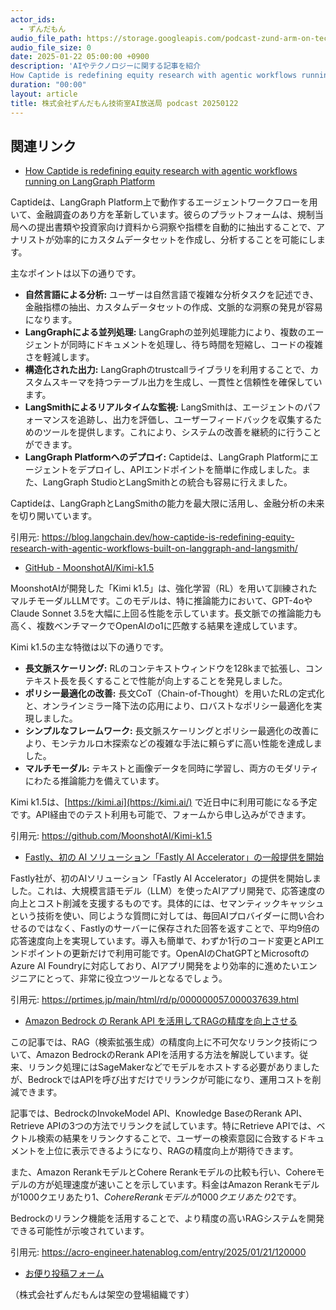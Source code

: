 ```yaml
---
actor_ids:
  - ずんだもん
audio_file_path: https://storage.googleapis.com/podcast-zund-arm-on-tech/audio/株式会社ずんだもん技術室AI放送局_podcast_20250122.mp3
audio_file_size: 0
date: 2025-01-22 05:00:00 +0900
description: 'AIやテクノロジーに関する記事を紹介  
How Captide is redefining equity research with agentic workflows running on LangGraph Platform、GitHub - MoonshotAI/Kimi-k1.5、Fastly、初の AI ソリューション「Fastly AI Accelerator」の一般提供を開始、Amazon Bedrock の Rerank API を活用してRAGの精度を向上させる'
duration: "00:00"
layout: article
title: 株式会社ずんだもん技術室AI放送局 podcast 20250122
---
```


## 関連リンク


- [How Captide is redefining equity research with agentic workflows running on LangGraph Platform](https://blog.langchain.dev/how-captide-is-redefining-equity-research-with-agentic-workflows-built-on-langgraph-and-langsmith/)  


Captideは、LangGraph Platform上で動作するエージェントワークフローを用いて、金融調査のあり方を革新しています。彼らのプラットフォームは、規制当局への提出書類や投資家向け資料から洞察や指標を自動的に抽出することで、アナリストが効率的にカスタムデータセットを作成し、分析することを可能にします。

主なポイントは以下の通りです。

*   **自然言語による分析:** ユーザーは自然言語で複雑な分析タスクを記述でき、金融指標の抽出、カスタムデータセットの作成、文脈的な洞察の発見が容易になります。
*   **LangGraphによる並列処理:** LangGraphの並列処理能力により、複数のエージェントが同時にドキュメントを処理し、待ち時間を短縮し、コードの複雑さを軽減します。
*   **構造化された出力:** LangGraphのtrustcallライブラリを利用することで、カスタムスキーマを持つテーブル出力を生成し、一貫性と信頼性を確保しています。
*   **LangSmithによるリアルタイムな監視:** LangSmithは、エージェントのパフォーマンスを追跡し、出力を評価し、ユーザーフィードバックを収集するためのツールを提供します。これにより、システムの改善を継続的に行うことができます。
*   **LangGraph Platformへのデプロイ:** Captideは、LangGraph Platformにエージェントをデプロイし、APIエンドポイントを簡単に作成しました。また、LangGraph StudioとLangSmithとの統合も容易に行えました。

Captideは、LangGraphとLangSmithの能力を最大限に活用し、金融分析の未来を切り開いています。


引用元: https://blog.langchain.dev/how-captide-is-redefining-equity-research-with-agentic-workflows-built-on-langgraph-and-langsmith/


- [GitHub - MoonshotAI/Kimi-k1.5](https://github.com/MoonshotAI/Kimi-k1.5)  


MoonshotAIが開発した「Kimi k1.5」は、強化学習（RL）を用いて訓練されたマルチモーダルLLMです。このモデルは、特に推論能力において、GPT-4oやClaude Sonnet 3.5を大幅に上回る性能を示しています。長文脈での推論能力も高く、複数ベンチマークでOpenAIのo1に匹敵する結果を達成しています。

Kimi k1.5の主な特徴は以下の通りです。

*   **長文脈スケーリング:** RLのコンテキストウィンドウを128kまで拡張し、コンテキスト長を長くすることで性能が向上することを発見しました。
*   **ポリシー最適化の改善:** 長文CoT（Chain-of-Thought）を用いたRLの定式化と、オンラインミラー降下法の応用により、ロバストなポリシー最適化を実現しました。
*   **シンプルなフレームワーク:** 長文脈スケーリングとポリシー最適化の改善により、モンテカルロ木探索などの複雑な手法に頼らずに高い性能を達成しました。
*   **マルチモーダル:** テキストと画像データを同時に学習し、両方のモダリティにわたる推論能力を備えています。

Kimi k1.5は、[https://kimi.ai](https://kimi.ai/) で近日中に利用可能になる予定です。API経由でのテスト利用も可能で、フォームから申し込みができます。


引用元: https://github.com/MoonshotAI/Kimi-k1.5


- [Fastly、初の AI ソリューション「Fastly AI Accelerator」の一般提供を開始](https://prtimes.jp/main/html/rd/p/000000057.000037639.html)  


Fastly社が、初のAIソリューション「Fastly AI Accelerator」の提供を開始しました。これは、大規模言語モデル（LLM）を使ったAIアプリ開発で、応答速度の向上とコスト削減を支援するものです。具体的には、セマンティックキャッシュという技術を使い、同じような質問に対しては、毎回AIプロバイダーに問い合わせるのではなく、Fastlyのサーバーに保存された回答を返すことで、平均9倍の応答速度向上を実現しています。導入も簡単で、わずか1行のコード変更とAPIエンドポイントの更新だけで利用可能です。OpenAIのChatGPTとMicrosoftのAzure AI Foundryに対応しており、AIアプリ開発をより効率的に進めたいエンジニアにとって、非常に役立つツールとなるでしょう。


引用元: https://prtimes.jp/main/html/rd/p/000000057.000037639.html


- [Amazon Bedrock の Rerank API を活用してRAGの精度を向上させる](https://acro-engineer.hatenablog.com/entry/2025/01/21/120000)  


この記事では、RAG（検索拡張生成）の精度向上に不可欠なリランク技術について、Amazon BedrockのRerank APIを活用する方法を解説しています。従来、リランク処理にはSageMakerなどでモデルをホストする必要がありましたが、BedrockではAPIを呼び出すだけでリランクが可能になり、運用コストを削減できます。

記事では、BedrockのInvokeModel API、Knowledge BaseのRerank API、Retrieve APIの3つの方法でリランクを試しています。特にRetrieve APIでは、ベクトル検索の結果をリランクすることで、ユーザーの検索意図に合致するドキュメントを上位に表示できるようになり、RAGの精度向上が期待できます。

また、Amazon RerankモデルとCohere Rerankモデルの比較も行い、Cohereモデルの方が処理速度が速いことを示しています。料金はAmazon Rerankモデルが1000クエリあたり$1、Cohere Rerankモデルが1000クエリあたり$2です。

Bedrockのリランク機能を活用することで、より精度の高いRAGシステムを開発できる可能性が示唆されています。


引用元: https://acro-engineer.hatenablog.com/entry/2025/01/21/120000



- [お便り投稿フォーム](https://forms.gle/ffg4JTfqdiqK62qf9)

（株式会社ずんだもんは架空の登場組織です）
